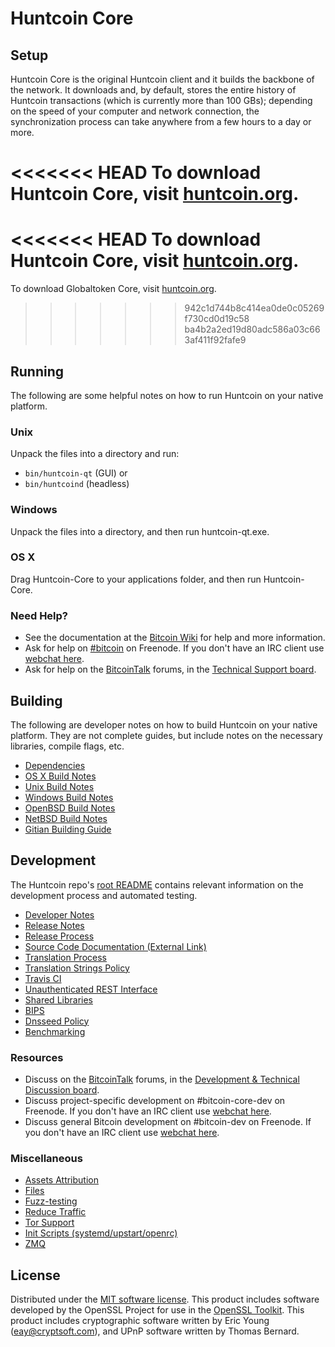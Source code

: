 Huntcoin Core
=============

Setup
---------------------
Huntcoin Core is the original Huntcoin client and it builds the backbone of the network. It downloads and, by default, stores the entire history of Huntcoin transactions (which is currently more than 100 GBs); depending on the speed of your computer and network connection, the synchronization process can take anywhere from a few hours to a day or more.

<<<<<<< HEAD
To download Huntcoin Core, visit [huntcoin.org](https://huntcoin.org/#downloads).
=======
<<<<<<< HEAD
To download Huntcoin Core, visit [huntcoin.org](https://huntcoin.org/#downloads).
=======
To download Globaltoken Core, visit [huntcoin.org](https://huntcoin.org/#downloads).
>>>>>>> 942c1d744b8c414ea0de0c05269f730cd0d19c58
>>>>>>> ba4b2a2ed19d80adc586a03c663af411f92fafe9

Running
---------------------
The following are some helpful notes on how to run Huntcoin on your native platform.

### Unix

Unpack the files into a directory and run:

- `bin/huntcoin-qt` (GUI) or
- `bin/huntcoind` (headless)

### Windows

Unpack the files into a directory, and then run huntcoin-qt.exe.

### OS X

Drag Huntcoin-Core to your applications folder, and then run Huntcoin-Core.

### Need Help?

* See the documentation at the [Bitcoin Wiki](https://en.bitcoin.it/wiki/Main_Page)
for help and more information.
* Ask for help on [#bitcoin](http://webchat.freenode.net?channels=bitcoin) on Freenode. If you don't have an IRC client use [webchat here](http://webchat.freenode.net?channels=bitcoin).
* Ask for help on the [BitcoinTalk](https://bitcointalk.org/) forums, in the [Technical Support board](https://bitcointalk.org/index.php?board=4.0).

Building
---------------------
The following are developer notes on how to build Huntcoin on your native platform. They are not complete guides, but include notes on the necessary libraries, compile flags, etc.

- [Dependencies](dependencies.md)
- [OS X Build Notes](build-osx.md)
- [Unix Build Notes](build-unix.md)
- [Windows Build Notes](build-windows.md)
- [OpenBSD Build Notes](build-openbsd.md)
- [NetBSD Build Notes](build-netbsd.md)
- [Gitian Building Guide](gitian-building.md)

Development
---------------------
The Huntcoin repo's [root README](/README.md) contains relevant information on the development process and automated testing.

- [Developer Notes](developer-notes.md)
- [Release Notes](release-notes.md)
- [Release Process](release-process.md)
- [Source Code Documentation (External Link)](https://dev.visucore.com/bitcoin/doxygen/)
- [Translation Process](translation_process.md)
- [Translation Strings Policy](translation_strings_policy.md)
- [Travis CI](travis-ci.md)
- [Unauthenticated REST Interface](REST-interface.md)
- [Shared Libraries](shared-libraries.md)
- [BIPS](bips.md)
- [Dnsseed Policy](dnsseed-policy.md)
- [Benchmarking](benchmarking.md)

### Resources
* Discuss on the [BitcoinTalk](https://bitcointalk.org/) forums, in the [Development & Technical Discussion board](https://bitcointalk.org/index.php?board=6.0).
* Discuss project-specific development on #bitcoin-core-dev on Freenode. If you don't have an IRC client use [webchat here](http://webchat.freenode.net/?channels=bitcoin-core-dev).
* Discuss general Bitcoin development on #bitcoin-dev on Freenode. If you don't have an IRC client use [webchat here](http://webchat.freenode.net/?channels=bitcoin-dev).

### Miscellaneous
- [Assets Attribution](assets-attribution.md)
- [Files](files.md)
- [Fuzz-testing](fuzzing.md)
- [Reduce Traffic](reduce-traffic.md)
- [Tor Support](tor.md)
- [Init Scripts (systemd/upstart/openrc)](init.md)
- [ZMQ](zmq.md)

License
---------------------
Distributed under the [MIT software license](/COPYING).
This product includes software developed by the OpenSSL Project for use in the [OpenSSL Toolkit](https://www.openssl.org/). This product includes
cryptographic software written by Eric Young ([eay@cryptsoft.com](mailto:eay@cryptsoft.com)), and UPnP software written by Thomas Bernard.
